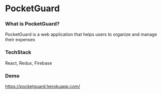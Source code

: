 # PocketGuard

### What is PocketGuard?
PocketGuard is a web application that helps users to organize and manage their expenses

### TechStack
React, Redux, Firebase

### Demo
https://pocketguard.herokuapp.com/
